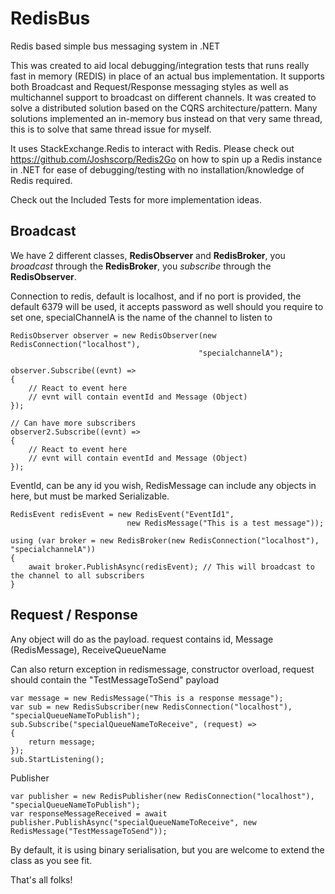 # RedisBus
Redis based simple bus messaging system in .NET

This was created to aid local debugging/integration tests that runs really fast in memory (REDIS) in place of an actual bus implementation.  It supports both Broadcast and Request/Response messaging styles as well as multichannel support to broadcast on different channels.  It was created to solve a distributed solution based on the CQRS architecture/pattern.  Many solutions implemented an in-memory bus instead on that very same thread, this is to solve that same thread issue for myself.

It uses StackExchange.Redis to interact with Redis.  Please check out https://github.com/Joshscorp/Redis2Go on how to spin up a Redis instance in .NET for ease of debugging/testing with no installation/knowledge of Redis required.

Check out the Included Tests for more implementation ideas.

## Broadcast

We have 2 different classes, **RedisObserver** and **RedisBroker**, you *broadcast* through the **RedisBroker**, you *subscribe* through the **RedisObserver**.

Connection to redis, default is localhost, and if no port is provided, the default 6379 will be used, it accepts password as well should you require to set one, specialChannelA is the name of the channel to listen to
```
RedisObserver observer = new RedisObserver(new RedisConnection("localhost"), 
                                          "specialchannelA");
                                          
observer.Subscribe((evnt) =>
{
    // React to event here
    // evnt will contain eventId and Message (Object)
});                                          

// Can have more subscribers
observer2.Subscribe((evnt) =>
{
    // React to event here
    // evnt will contain eventId and Message (Object)
}); 
```
EventId, can be any id you wish, RedisMessage can include any objects in here, but must be marked Serializable.
```
RedisEvent redisEvent = new RedisEvent("EventId1", 
                          new RedisMessage("This is a test message")); 
                          
using (var broker = new RedisBroker(new RedisConnection("localhost"), "specialchannelA"))
{
    await broker.PublishAsync(redisEvent); // This will broadcast to the channel to all subscribers
}
```

## Request / Response
Any object will do as the payload. request contains id, Message (RedisMessage), ReceiveQueueName

Can also return exception in redismessage, constructor overload, request should contain the "TestMessageToSend" payload
```
var message = new RedisMessage("This is a response message"); 
var sub = new RedisSubscriber(new RedisConnection("localhost"), "specialQueueNameToPublish");
sub.Subscribe("specialQueueNameToReceive", (request) => 
{
    return message;
});
sub.StartListening();
```
Publisher
```
var publisher = new RedisPublisher(new RedisConnection("localhost"), "specialQueueNameToPublish");
var responseMessageReceived = await publisher.PublishAsync("specialQueueNameToReceive", new RedisMessage("TestMessageToSend"));
```

By default, it is using binary serialisation, but you are welcome to extend the class as you see fit.

That's all folks!
